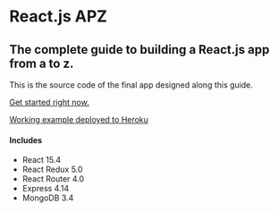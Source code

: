 # React.js APZ
## The complete guide to building a React.js app from a to z.

This is the source code of the final app designed along this guide.

[Get started right now.](https://github.com/ultimagriever/react-apz/wiki/Create-React-App)

[Working example deployed to Heroku](https://quiet-badlands-18267.herokuapp.com/)

#### Includes

* React 15.4
* React Redux 5.0
* React Router 4.0
* Express 4.14
* MongoDB 3.4
